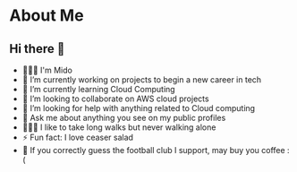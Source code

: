 # About Me
## Hi there 👋
- 🙎🏽‍♂️ I'm Mido
- 🔭 I’m currently working on projects to begin a new career in tech
- 🌱 I’m currently learning Cloud Computing
- 👯 I’m looking to collaborate on AWS cloud projects
- 🤔 I’m looking for help with anything related to Cloud computing
- 💬 Ask me about anything you see on my public profiles
- 🚶🏾‍♂️ I like to take long walks but never walking alone
-  ⚡ Fun fact: I love ceaser salad
- 🤔 If you correctly guess the football club I support, may buy you coffee :(


 <!--
A short intro about me
-->

